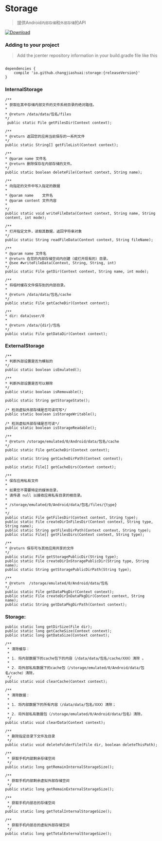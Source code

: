 # Storage

>提供Android`内部存储`和`外部存储`的API

 [ ![Download](https://api.bintray.com/packages/changjiashuai/maven/storage/images/download.svg?version=1.1.0) ](https://bintray.com/changjiashuai/maven/storage/1.1.0/link)
 
### Adding to your project

> Add the jcenter repository information in your build.gradle file like this

```

dependencies {
	compile 'io.github.changjiashuai:storage:{releaseVersion}'
}

```

### InternalStorage

    /**
    * 获取在其中存储内部文件的文件系统目录的绝对路径。
    *
    * @return /data/data/包名/files
    */
     public static File getFilesDir(Context context);

    /**
    * @return 返回您的应用当前保存的一系列文件
    */
    public static String[] getFileList(Context context);

    /**
    * @param name 文件名
    * @return 删除保存在内部存储的文件。
    */
    public static boolean deleteFile(Context context, String name);

    /**
    * 向指定的文件中写入指定的数据
    *
    * @param name    文件名
    * @param content 文件内容
    *
    */
    public static void writeFileData(Context context, String name, String content, int mode);

    /**
    * 打开指定文件，读取其数据，返回字符串对象
    */
    public static String readFileData(Context context, String fileName);

    /**
    * @param name 文件名
    * @return 在您的内部存储空间内创建（或打开现有的）目录。
    * @see #writeFileData(Context, String, String, int)
    */
    public static File getDir(Context context, String name, int mode);

    /**
    * 将临时缓存文件保存到的内部目录。
    *
    * @return /data/data/包名/cache
    */
    public static File getCacheDir(Context context);

    /**
    * dir: data|user/0
    *
    * @return /data/{dir}/包名
    */
    public static File getDataDir(Context context);


### ExternalStorage

    /**
    * 判断外部设置是否为模拟的
    */
    public static boolean isEmulated();

    /**
    * 判断外部设置是否可以移除
    */
    public static boolean isRemovable();

    public static String getStorageState();

    /* 检测虚拟外部存储是否可读可写*/
    public static boolean isStorageWritable();

    /* 检测虚拟外部存储是否可读*/
    public static boolean isStorageReadable();

    /**
    * @return /storage/emulated/0/Android/data/包名/cache
    */
    public static File getCacheDir(Context context);

    public static String getCacheDirPath(Context context);
    
    public static File[] getCacheDirs(Context context);

    /**
    * 保存应用私有文件
    *
    * 如果您不需要特定的媒体目录，
    * 请传递 null 以接收应用私有目录的根目录。
    *
    * /storage/emulated/0/Android/data/包名/files/{type}
    *
    */
    public static File getFilesDir(Context context, String type);
    public static File createDirInFilesDir(Context context, String type, String name);
    public static String getFilesDirPath(Context context, String type);
    public static File[] getFilesDirs(Context context, String type);

    /**
    * @return 保存可与其他应用共享的文件
    */
    public static File getStoragePublicDir(String type);
    public static File createDirInStoragePublicDir(String type, String name);
	public static String getStoragePublicDirPath(String type);

    /**
    * @return  /storage/emulated/0/Android/data/包名
    */
    public static File getDataPkgDir(Context context);
    public static File createDirInDataPkgDir(Context context, String name);
    public static String getDataPkgDirPath(Context context);

### Storage:

	public static long getDirSize(File dir);
	public static long getCacheSize(Context context);
	public static long getDataSize(Context context);
	
    /**
     * 清除缓存：
     *
     * 1. 将内部数据下的cache包下的内容（/data/data/包名/cache/XXX）清除 。
     *
     * 2. 将外部私有数据下的cache包（/storage/emulated/0/Android/data/包名/cache）清除，
     */
    public static void clearCache(Context context);

    /**
     * 清除数据：
     *
     * 1. 将内部数据下的所有内容（/data/data/包名/XXX）清除；
     *
     * 2. 将外部私有数据包（/storage/emulated/0/Android/data/包名）清除，
     */
    public static void clearData(Context context);
    
    /**
     * 删除指定目录下文件及目录
     */
    public static void deleteFolderFile(File dir, boolean deleteThisPath);

    /**
     * 获取手机内部剩余存储空间
     */
    public static long getRemainInternalStorageSize();

    /**
     * 获取手机内部剩余虚拟外部存储空间
     */
    public static long getRemainExternalStorageSize();

    /**
     * 获取手机内部总的存储空间
     */
    public static long getTotalInternalStorageSize();

    /**
     * 获取手机内部总的虚拟外部存储空间
     */
    public static long getTotalExternalStorageSize();